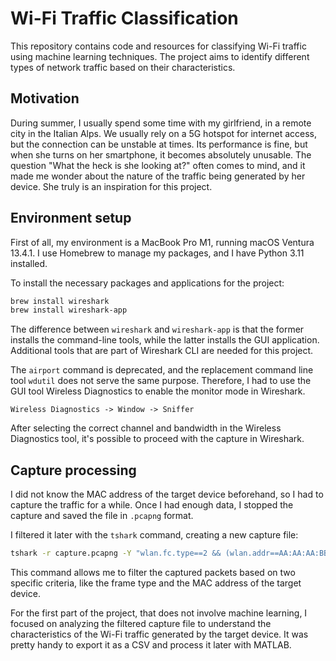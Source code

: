 # Wi-Fi Traffic Classification
This repository contains code and resources for classifying Wi-Fi traffic using machine learning techniques. The project aims to identify different types of network traffic based on their characteristics.

## Motivation
During summer, I usually spend some time with my girlfriend, in a remote city in the Italian Alps. We usually rely on a 5G hotspot for internet access, but the connection can be unstable at times. Its performance is fine, but when she turns on her smartphone, it becomes absolutely unusable. The question "What the heck is she looking at?" often comes to mind, and it made me wonder about the nature of the traffic being generated by her device. She truly is an inspiration for this project.

## Environment setup
First of all, my environment is a MacBook Pro M1, running macOS Ventura 13.4.1. I use Homebrew to manage my packages, and I have Python 3.11 installed.

To install the necessary packages and applications for the project:

```bash
brew install wireshark
brew install wireshark-app
```
The difference between `wireshark` and `wireshark-app` is that the former installs the command-line tools, while the latter installs the GUI application. Additional tools that are part of Wireshark CLI are needed for this project.

The `airport` command is deprecated, and the replacement command line tool `wdutil` does not serve the same purpose. Therefore, I had to use the GUI tool Wireless Diagnostics to enable the monitor mode in Wireshark.
```
Wireless Diagnostics -> Window -> Sniffer
```
After selecting the correct channel and bandwidth in the Wireless Diagnostics tool, it's possible to proceed with the capture in Wireshark.

## Capture processing
I did not know the MAC address of the target device beforehand, so I had to capture the traffic for a while. Once I had enough data, I stopped the capture and saved the file in `.pcapng` format.

I filtered it later with the `tshark` command, creating a new capture file:
```bash
tshark -r capture.pcapng -Y "wlan.fc.type==2 && (wlan.addr==AA:AA:AA:BB:BB:BB)" -w filtered_data.pcap
```
This command allows me to filter the captured packets based on two specific criteria, like the frame type and the MAC address of the target device.

For the first part of the project, that does not involve machine learning, I focused on analyzing the filtered capture file to understand the characteristics of the Wi-Fi traffic generated by the target device. It was pretty handy to export it as a CSV and process it later with MATLAB.

